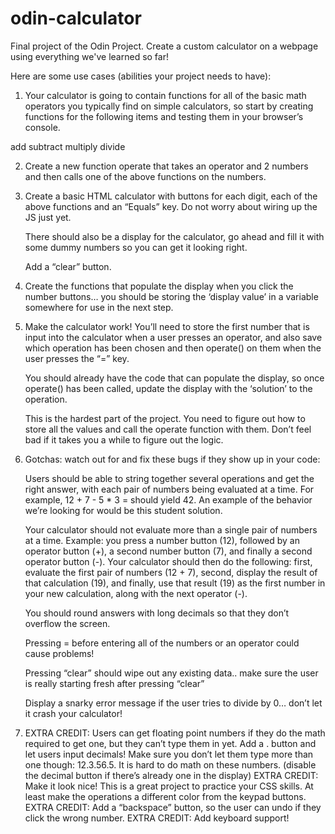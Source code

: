# odin-calculator
Final project of the Odin Project. Create a custom calculator on a webpage using everything we've learned so far!

Here are some use cases (abilities your project needs to have):

1. Your calculator is going to contain functions for all of the basic math operators you typically find on simple calculators, so start by creating functions for the following items and testing them in your browser’s console.

add
subtract
multiply
divide

2. Create a new function operate that takes an operator and 2 numbers and then calls one of the above functions on the numbers.

3. Create a basic HTML calculator with buttons for each digit, each of the above functions and an “Equals” key.
    Do not worry about wiring up the JS just yet.
    
    There should also be a display for the calculator, go ahead and fill it with some dummy numbers so you can get it looking right.

    Add a “clear” button.

4. Create the functions that populate the display when you click the number buttons… you should be storing the ‘display value’ in a variable somewhere for use in the next step.

5. Make the calculator work! You’ll need to store the first number that is input into the calculator when a user presses an operator, and also save which operation has been chosen and then operate() on them when the user presses the “=” key.

    You should already have the code that can populate the display, so once operate() has been called, update the display with the ‘solution’ to the operation.

    This is the hardest part of the project. You need to figure out how to store all the values and call the operate function with them. Don’t feel bad if it takes you a while to figure out the logic.

6. Gotchas: watch out for and fix these bugs if they show up in your code:
    
    Users should be able to string together several operations and get the right answer, with each pair of numbers being evaluated at a time. For example, 12 + 7 - 5 * 3 = should yield 42. An example of the behavior we’re looking for would be this student solution.

    Your calculator should not evaluate more than a single pair of numbers at a time. Example: you press a number button (12), followed by an operator button (+), a second number button (7), and finally a second operator button (-). Your calculator should then do the following: first, evaluate the first pair of numbers (12 + 7), second, display the result of that calculation (19), and finally, use that result (19) as the first number in your new calculation, along with the next operator (-).

    You should round answers with long decimals so that they don’t overflow the screen.

    Pressing = before entering all of the numbers or an operator could cause problems!

    Pressing “clear” should wipe out any existing data.. make sure the user is really starting fresh after pressing “clear”

    Display a snarky error message if the user tries to divide by 0… don’t let it crash your calculator!

7. EXTRA CREDIT: Users can get floating point numbers if they do the math required to get one, but they can’t type them in yet. Add a . button and let users input decimals! Make sure you don’t let them type more than one though: 12.3.56.5. It is hard to do math on these numbers. (disable the decimal button if there’s already one in the display)
EXTRA CREDIT: Make it look nice! This is a great project to practice your CSS skills. At least make the operations a different color from the keypad buttons.
EXTRA CREDIT: Add a “backspace” button, so the user can undo if they click the wrong number.
EXTRA CREDIT: Add keyboard support!
